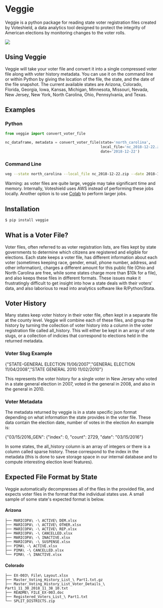 # Veggie

Veggie is a python package for reading state voter registration files created by Voteshield, a data analytics tool designed to protect the integrity of American elections by monitoring changes to the voter rolls.

![](veggie_example.gif)

## Using Veggie

Veggie will take your voter file and convert it into a single compressed voter file along with voter history metadata. You can use it on the command line or within Python by giving the location of the file, the state, and the date of the file snapshot. The current available states are Arizona, Colorado, Florida, Georgia, Iowa, Kansas, Michigan, Minnesota, Missouri, Nevada, New Jersey, New York, North Carolina, Ohio, Pennsylvania, and Texas.

## Examples

### Python
```python
from veggie import convert_voter_file

nc_dataframe, metadata = convert_voter_file(state='north_carolina',
                                            local_file='nc_2018-12-22.zip',
                                            date='2018-12-22')
```
### Command Line
```bash
veg --state north_carolina --local_file nc_2018-12-22.zip --date 2018-12-22

```

Warning: as voter files are quite large, veggie may take significant time and memory. Internally, Voteshield uses AWS instead of performing these jobs locally. Another option is to use [Colab](https://colab.research.google.com/) to perform larger jobs. 



## Installation 

```bash
$ pip install veggie
```


## What is a Voter File?

Voter files, often referred to as voter registration lists, are files kept by state governments to determine which citizens are registered and eligible for elections. Each state keeps a voter file, has different information about each voter (sometimes keeping race, gender, email, phone number, address, and other information), charges a different amount for this public file (Ohio and North Carolina are free, while some states charge more than $10k for a file), and also keeps these files in different formats. These issues make it frustratingly difficult to get insight into how a state deals with their voters' data, and also laborious to read into analytics software like R/Python/Stata. 

## Voter History

Many states keep voter history in their voter file, often kept in a separate file at the county level. Veggie will combine each of these files, and group the history by turning the collection of voter history into a column in the voter registration file called all_history. This will either be kept in an array of vote slugs, or a collection of indicies that correspond to elections held in the returned metadata.  

### Voter Slug Example

{"STATE-GENERAL ELECTION 11/06/2007","GENERAL ELECTION 11/04/2008","STATE GENERAL 2010 11/02/2010"}  

This represents the voter history for a single voter in New Jersey who voted in a state general election in 2007, voted in the general in 2008, and also in the general in 2010. 

### Voter Metadata

The metadata returned by veggie is in a state specific json format depending on what information the state provides in the voter file. These data contain the election date, number of votes in the election An example is:

{\"03/15/2016_GEN\": {\"index\": 0, \"count\": 2729, \"date\": \"03/15/2016\"}

In some states, the all_history column is an array of integers or there is a column called sparse history. These correspond to the index in the metadata (this is done to save storage space in our internal database and to compute interesting election level features).


## Expected File Format by State

Veggie automatically decompresses all of the files in the provided file, and expects voter files in the format that the individual states use. A small sample of some state's expected format is below. 

#### Arizona

```
├── MARICOPA\ -\ ACTIVE\ DEM.xlsx
├── MARICOPA\ -\ ACTIVE\ OTHER.xlsx
├── MARICOPA\ -\ ACTIVE\ REP.xlsx
├── MARICOPA\ -\ CANCELLED.xlsx
├── MARICOPA\ -\ INACTIVE.xlsx
├── MARICOPA\ -\ SUSPENSE.xlsx
├── PIMA\ -\ ACTIVE.xlsx
├── PIMA\ -\ CANCELLED.xlsx
└── PIMA\ -\ INACTIVE.xlsx
```

#### Colorado

```
├── EX-003\ File\ Layout.xlsx
├── Master_Voting_History_List_\ Part1.txt.gz
├── Master_Voting_History_List_Voter_Details_\ Part1_11_30_2018_11_38_10.txt
├── README\ FILE_EX-003.doc
├── Registered_Voters_List_\ Part1.txt
└── SPLIT_DISTRICTS.zip
```

